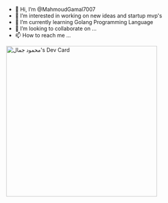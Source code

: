 - 👋 Hi, I’m @MahmoudGamal7007
- 👀 I’m interested in working on new ideas and startup mvp's
- 🌱 I’m currently learning Golang Programming Language
- 💞️ I’m looking to collaborate on ...
- 📫 How to reach me ...

<!---
MahmoudGamal7007/MahmoudGamal7007 is a ✨ special ✨ repository because its `README.md` (this file) appears on your GitHub profile.
You can click the Preview link to take a look at your changes.
--->
<a href="https://app.daily.dev/jimmyneutroon"><img src="https://api.daily.dev/devcards/fc26529ecba34cc5a971ce4ee7dfc01d.png?r=zw7" width="400" alt="محمود جمال's Dev Card"/></a>
